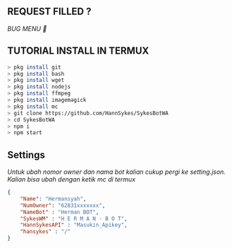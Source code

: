 

## REQUEST FILLED ?
<i> BUG MENU 🥴</i>






## TUTORIAL INSTALL IN TERMUX

```bash
> pkg install git
> pkg install bash
> pkg install wget
> pkg install nodejs
> pkg install ffmpeg
> pkg install imagemagick
> pkg install mc
> git clone https://github.com/HannSykes/SykesBotWA
> cd SykesBotWA
> npm i
> npm start
```

## Settings
<i>Untuk ubah nomor owner dan nama bot kalian cukup pergi ke setting.json.</i>
<i>Kalian bisa ubah dengan ketik mc di termux</i>
```json
{
    "Name": "Hermansyah",
    "NumOwner": "62831xxxxxxx",
    "NameBot" : "Herman BOT",
    "SykesWM" : "H E R M A N - B O T",  
    "HannSykesAPI" : "Masukin_Apikey",
    "hansykes" : "/"
}

```





